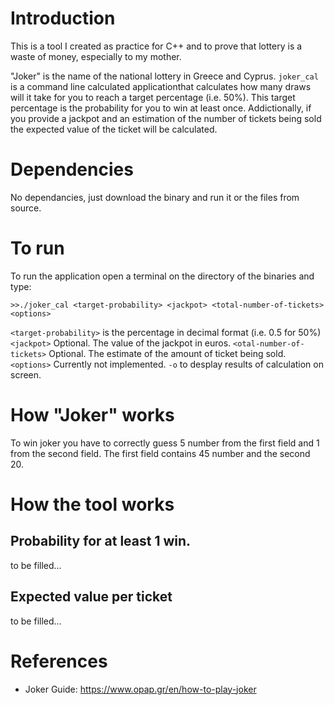 # Introduction
This is a tool I created as practice for C++ and to prove that lottery is a waste of money, especially to my mother.

"Joker" is the name of the national lottery in Greece and Cyprus. `joker_cal` is a command line calculated applicationthat calculates how many draws will it take for you to reach a target percentage (i.e. 50%). This target percentage is the probability for you to win at least once. Addictionally, if you provide a jackpot and an estimation of the number of tickets being sold the expected value of the ticket will be calculated.

# Dependencies
No dependancies, just download the binary and run it or the files from source.

# To run
To run the application open a terminal on the directory of the binaries and type:
```
>>./joker_cal <target-probability> <jackpot> <total-number-of-tickets> <options>
```
`<target-probability>` is the percentage in decimal format (i.e. 0.5 for 50%)
`<jackpot>` Optional. The value of the jackpot in euros.
`<otal-number-of-tickets>` Optional. The estimate of the amount of ticket being sold.
`<options>` Currently not implemented. `-o` to desplay results of calculation on screen.

# How "Joker" works
To win joker you have to correctly guess 5 number from the first field and 1 from the second field. The first field contains 45 number and the second 20.

# How the tool works
## Probability for at least 1 win.
to be filled...
## Expected value per ticket
to be filled...


# References
- Joker Guide: https://www.opap.gr/en/how-to-play-joker
